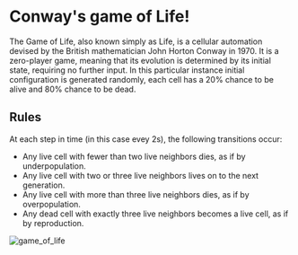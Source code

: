 # Conway's game of Life! #

The Game of Life, also known simply as Life, is a cellular automation devised by the British mathematician John Horton Conway in 1970.
It is a zero-player game, meaning that its evolution is determined by its initial state, requiring no further input.
In this particular instance initial configuration is generated randomly, each cell has a 20% chance to be alive and 80% chance to be dead.

## Rules ##
At each step in time (in this case evey 2s), the following transitions occur:

* Any live cell with fewer than two live neighbors dies, as if by underpopulation.
* Any live cell with two or three live neighbors lives on to the next generation.
* Any live cell with more than three live neighbors dies, as if by overpopulation.
* Any dead cell with exactly three live neighbors becomes a live cell, as if by reproduction.

![game_of_life](https://github.com/jkeresman01/Conway-s-Game-of-Life-/assets/165517653/2c440f9c-2499-47a7-8616-d9e07f34d4b2)

